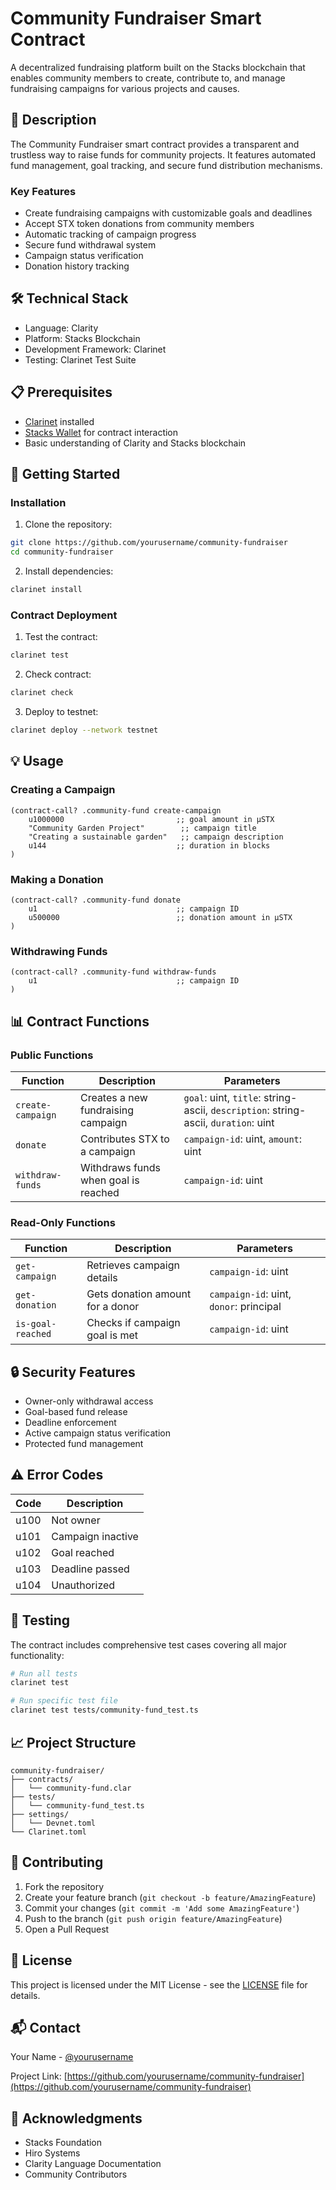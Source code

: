 # Community Fundraiser Smart Contract

A decentralized fundraising platform built on the Stacks blockchain that enables community members to create, contribute to, and manage fundraising campaigns for various projects and causes.

## 📝 Description

The Community Fundraiser smart contract provides a transparent and trustless way to raise funds for community projects. It features automated fund management, goal tracking, and secure fund distribution mechanisms.

### Key Features

- Create fundraising campaigns with customizable goals and deadlines
- Accept STX token donations from community members
- Automatic tracking of campaign progress
- Secure fund withdrawal system
- Campaign status verification
- Donation history tracking

## 🛠 Technical Stack

- Language: Clarity
- Platform: Stacks Blockchain
- Development Framework: Clarinet
- Testing: Clarinet Test Suite

## 📋 Prerequisites

- [Clarinet](https://github.com/hirosystems/clarinet) installed
- [Stacks Wallet](https://www.hiro.so/wallet) for contract interaction
- Basic understanding of Clarity and Stacks blockchain

## 🚀 Getting Started

### Installation

1. Clone the repository:
```bash
git clone https://github.com/yourusername/community-fundraiser
cd community-fundraiser
```

2. Install dependencies:
```bash
clarinet install
```

### Contract Deployment

1. Test the contract:
```bash
clarinet test
```

2. Check contract:
```bash
clarinet check
```

3. Deploy to testnet:
```bash
clarinet deploy --network testnet
```

## 💡 Usage

### Creating a Campaign

```clarity
(contract-call? .community-fund create-campaign 
    u1000000                         ;; goal amount in µSTX
    "Community Garden Project"        ;; campaign title
    "Creating a sustainable garden"   ;; campaign description
    u144                             ;; duration in blocks
)
```

### Making a Donation

```clarity
(contract-call? .community-fund donate
    u1                               ;; campaign ID
    u500000                          ;; donation amount in µSTX
)
```

### Withdrawing Funds

```clarity
(contract-call? .community-fund withdraw-funds
    u1                               ;; campaign ID
)
```

## 📊 Contract Functions

### Public Functions

| Function | Description | Parameters |
|----------|-------------|------------|
| `create-campaign` | Creates a new fundraising campaign | `goal`: uint, `title`: string-ascii, `description`: string-ascii, `duration`: uint |
| `donate` | Contributes STX to a campaign | `campaign-id`: uint, `amount`: uint |
| `withdraw-funds` | Withdraws funds when goal is reached | `campaign-id`: uint |

### Read-Only Functions

| Function | Description | Parameters |
|----------|-------------|------------|
| `get-campaign` | Retrieves campaign details | `campaign-id`: uint |
| `get-donation` | Gets donation amount for a donor | `campaign-id`: uint, `donor`: principal |
| `is-goal-reached` | Checks if campaign goal is met | `campaign-id`: uint |

## 🔒 Security Features

- Owner-only withdrawal access
- Goal-based fund release
- Deadline enforcement
- Active campaign status verification
- Protected fund management

## ⚠️ Error Codes

| Code | Description |
|------|-------------|
| u100 | Not owner |
| u101 | Campaign inactive |
| u102 | Goal reached |
| u103 | Deadline passed |
| u104 | Unauthorized |

## 🧪 Testing

The contract includes comprehensive test cases covering all major functionality:

```bash
# Run all tests
clarinet test

# Run specific test file
clarinet test tests/community-fund_test.ts
```

## 📈 Project Structure

```
community-fundraiser/
├── contracts/
│   └── community-fund.clar
├── tests/
│   └── community-fund_test.ts
├── settings/
│   └── Devnet.toml
└── Clarinet.toml
```

## 🤝 Contributing

1. Fork the repository
2. Create your feature branch (`git checkout -b feature/AmazingFeature`)
3. Commit your changes (`git commit -m 'Add some AmazingFeature'`)
4. Push to the branch (`git push origin feature/AmazingFeature`)
5. Open a Pull Request

## 📜 License

This project is licensed under the MIT License - see the [LICENSE](LICENSE) file for details.

## 📬 Contact

Your Name - [@yourusername](https://twitter.com/yourusername)

Project Link: [https://github.com/yourusername/community-fundraiser](https://github.com/yourusername/community-fundraiser)

## 🙏 Acknowledgments

- Stacks Foundation
- Hiro Systems
- Clarity Language Documentation
- Community Contributors
